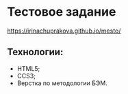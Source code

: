 # Тестовое задание
https://irinachuprakova.github.io/mesto/



## Технологии:
* HTML5;
* CCS3;
* Верстка по методологии БЭМ.

